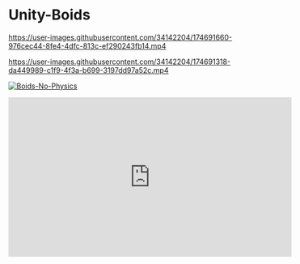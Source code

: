 # Unity-Boids


https://user-images.githubusercontent.com/34142204/174691660-976cec44-8fe4-4dfc-813c-ef290243fb14.mp4

https://user-images.githubusercontent.com/34142204/174691318-da449989-c1f9-4f3a-b699-3197dd97a52c.mp4

[![Boids-No-Physics](https://img.youtube.com/vi/kTq0YDk32r8/0.jpg)](https://www.youtube.com/watch?v=kTq0YDk32r8)

<iframe width="560" height="315" src="https://www.youtube.com/embed/kTq0YDk32r8" title="YouTube video player" frameborder="0" allow="accelerometer; autoplay; clipboard-write; encrypted-media; gyroscope; picture-in-picture" allowfullscreen></iframe>
